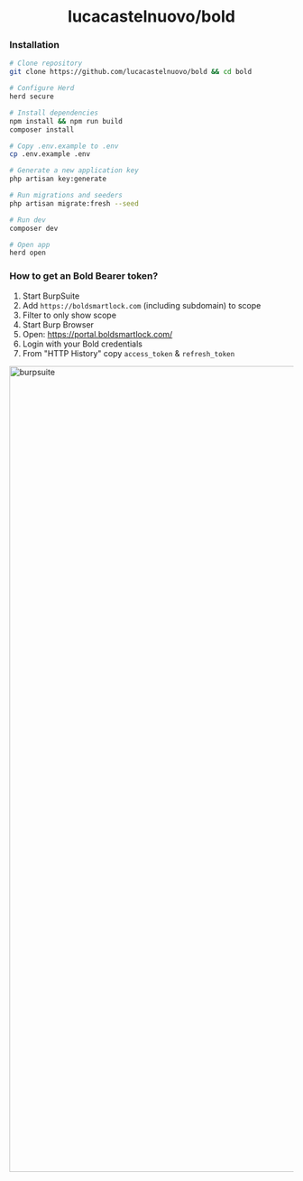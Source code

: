 <h1 align="center">
  lucacastelnuovo/bold
</h1>

### Installation

```sh
# Clone repository
git clone https://github.com/lucacastelnuovo/bold && cd bold

# Configure Herd
herd secure

# Install dependencies
npm install && npm run build
composer install

# Copy .env.example to .env
cp .env.example .env

# Generate a new application key
php artisan key:generate

# Run migrations and seeders
php artisan migrate:fresh --seed

# Run dev
composer dev

# Open app
herd open
```

### How to get an Bold Bearer token?

1. Start BurpSuite
2. Add `https://boldsmartlock.com` (including subdomain) to scope
3. Filter to only show scope
4. Start Burp Browser
5. Open: https://portal.boldsmartlock.com/
6. Login with your Bold credentials
7. From "HTTP History" copy `access_token` & `refresh_token`
<img width="1429" alt="burpsuite" src="https://github.com/user-attachments/assets/3ef038fe-f33c-4dd5-a0d5-ad010c407a33" />
